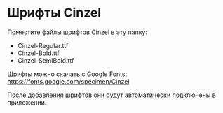 # Шрифты Cinzel

Поместите файлы шрифтов Cinzel в эту папку:

- Cinzel-Regular.ttf
- Cinzel-Bold.ttf  
- Cinzel-SemiBold.ttf

Шрифты можно скачать с Google Fonts:
https://fonts.google.com/specimen/Cinzel

После добавления шрифтов они будут автоматически подключены в приложении.
